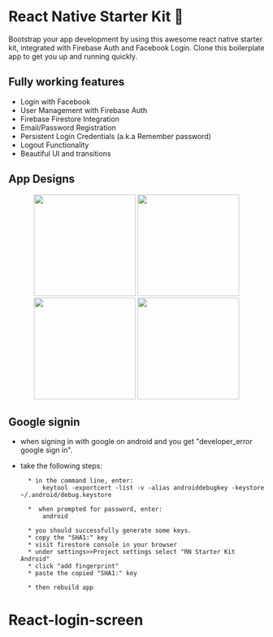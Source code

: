 # React Native Starter Kit 🚀

Bootstrap your app development by using this awesome react native starter kit, integrated with Firebase Auth and Facebook Login. Clone this boilerplate app to get you up and running quickly.

## Fully working features

- Login with Facebook
- User Management with Firebase Auth
- Firebase Firestore Integration
- Email/Password Registration
- Persistent Login Credentials (a.k.a Remember password)
- Logout Functionality
- Beautiful UI and transitions

## App Designs

<div align="center">
    <img src="https://github.com/samyka/react-native-login-screen/blob/master/ScreenShot/react-native1.png" width="200px"</img>
    <img src="https://github.com/samyka/react-native-login-screen/blob/master/ScreenShot/react-native2.png" width="200px"</img>
    <img src="https://github.com/samyka/react-native-login-screen/blob/master/ScreenShot/react-native3.png" width="200px"</img>
    <img src="https://github.com/samyka/react-native-login-screen/blob/master/ScreenShot/react-native.png" width="200px"</img>
   
</div>

## Google signin

- when signing in with google on android and you get "developer_error google sign in".
- take the following steps:

      	* in the command line, enter:
      		keytool -exportcert -list -v -alias androiddebugkey -keystore ~/.android/debug.keystore

      	*  when prompted for password, enter:
      		android

      	* you should successfully generate some keys.
      	* copy the "SHA1:" key
      	* visit firestore console in your browser
      	* under settings>>Project settings select "RN Starter Kit Android"
      	* click "add fingerprint"
      	* paste the copied "SHA1:" key

      	* then rebuild app
# React-login-screen
